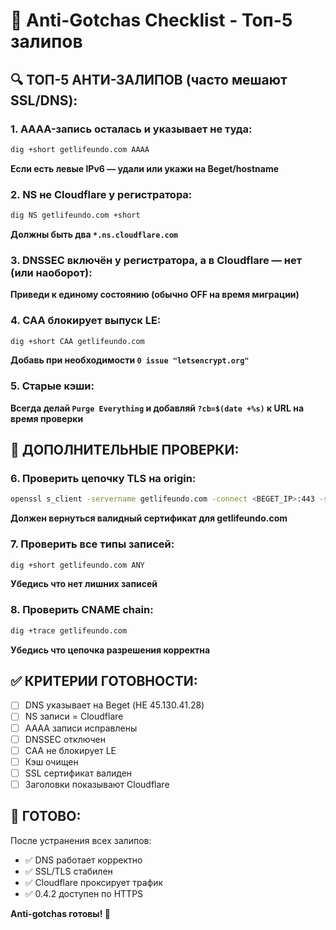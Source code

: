 # 🚨 Anti-Gotchas Checklist - Топ-5 залипов

## **🔍 ТОП-5 АНТИ-ЗАЛИПОВ (часто мешают SSL/DNS):**

### **1. AAAA-запись осталась и указывает не туда:**
```bash
dig +short getlifeundo.com AAAA
```
**Если есть левые IPv6 — удали или укажи на Beget/hostname**

### **2. NS не Cloudflare у регистратора:**
```bash
dig NS getlifeundo.com +short
```
**Должны быть два `*.ns.cloudflare.com`**

### **3. DNSSEC включён у регистратора, а в Cloudflare — нет (или наоборот):**
**Приведи к единому состоянию (обычно OFF на время миграции)**

### **4. CAA блокирует выпуск LE:**
```bash
dig +short CAA getlifeundo.com
```
**Добавь при необходимости `0 issue "letsencrypt.org"`**

### **5. Старые кэши:**
**Всегда делай `Purge Everything` и добавляй `?cb=$(date +%s)` к URL на время проверки**

## **🔧 ДОПОЛНИТЕЛЬНЫЕ ПРОВЕРКИ:**

### **6. Проверить цепочку TLS на origin:**
```bash
openssl s_client -servername getlifeundo.com -connect <BEGET_IP>:443 -showcerts | head -n 25
```
**Должен вернуться валидный сертификат для getlifeundo.com**

### **7. Проверить все типы записей:**
```bash
dig +short getlifeundo.com ANY
```
**Убедись что нет лишних записей**

### **8. Проверить CNAME chain:**
```bash
dig +trace getlifeundo.com
```
**Убедись что цепочка разрешения корректна**

## **✅ КРИТЕРИИ ГОТОВНОСТИ:**

- [ ] DNS указывает на Beget (НЕ 45.130.41.28)
- [ ] NS записи = Cloudflare
- [ ] AAAA записи исправлены
- [ ] DNSSEC отключен
- [ ] CAA не блокирует LE
- [ ] Кэш очищен
- [ ] SSL сертификат валиден
- [ ] Заголовки показывают Cloudflare

## **🎯 ГОТОВО:**

После устранения всех залипов:
- ✅ DNS работает корректно
- ✅ SSL/TLS стабилен
- ✅ Cloudflare проксирует трафик
- ✅ 0.4.2 доступен по HTTPS

**Anti-gotchas готовы! 🚀**

